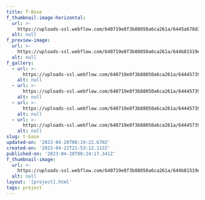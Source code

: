 ```yaml
---
title: T-Base
f_thumbnail-image-horizontal:
  url: >-
    https://uploads-ssl.webflow.com/640719e8f3b88050a6ca261a/6445a678d327af4e6042c835_Tbase.png
  alt: null
f_preview-image:
  url: >-
    https://uploads-ssl.webflow.com/640719e8f3b88050a6ca261a/644b81519e1356378e559d26_Mockup%2002.png
  alt: null
f_gallery:
  - url: >-
      https://uploads-ssl.webflow.com/640719e8f3b88050a6ca261a/64445739b67dfe10e848407f_tbase-2.png
    alt: null
  - url: >-
      https://uploads-ssl.webflow.com/640719e8f3b88050a6ca261a/644457390d01acf527713071_tbase-3.png
    alt: null
  - url: >-
      https://uploads-ssl.webflow.com/640719e8f3b88050a6ca261a/644457392d20024ac58894b9_tbase-4.png
    alt: null
  - url: >-
      https://uploads-ssl.webflow.com/640719e8f3b88050a6ca261a/644457390d01aca947713070_tbase-5.png
    alt: null
slug: t-base
updated-on: '2023-04-28T08:19:22.670Z'
created-on: '2023-04-22T21:53:12.113Z'
published-on: '2023-04-28T08:24:17.341Z'
f_thumbnail-image:
  url: >-
    https://uploads-ssl.webflow.com/640719e8f3b88050a6ca261a/644b81519e1356378e559d26_Mockup%2002.png
  alt: null
layout: '[project].html'
tags: project
---
```



